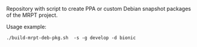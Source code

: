 Repository with script to create PPA or custom Debian snapshot packages of the
MRPT project.

Usage example:

    ./build-mrpt-deb-pkg.sh  -s -g develop -d bionic
